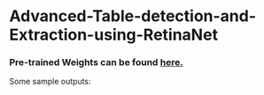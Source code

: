 # Advanced-Table-detection-and-Extraction-using-RetinaNet

### Pre-trained Weights can be found [here.](https://drive.google.com/drive/u/2/folders/1Xv7voEYUPOdyTCXy46jBKplQe7i2VBHl)

Some sample outputs:
